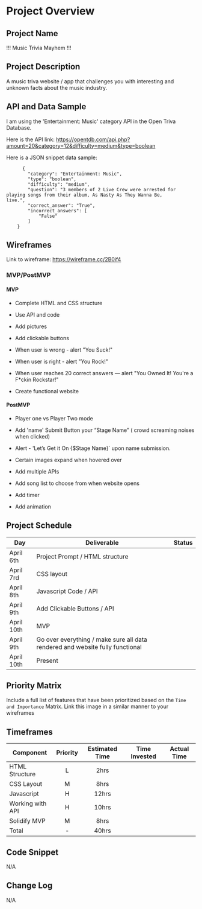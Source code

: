 # Project Overview


## Project Name

!!! Music Trivia Mayhem !!!

## Project Description

A music triva website / app that challenges you with interesting and unknown facts about the music industry.

## API and Data Sample

I am using the 'Entertainment: Music' category API in the Open Triva Database.  

Here is the API link: https://opentdb.com/api.php?amount=20&category=12&difficulty=medium&type=boolean  

Here is a JSON snippet data sample:

          {
            "category": "Entertainment: Music",
            "type": "boolean",
            "difficulty": "medium",
            "question": "3 members of 2 Live Crew were arrested for playing songs from their album, As Nasty As They Wanna Be,              live.",
            "correct_answer": "True",
            "incorrect_answers": [
                "False"
            ]
        }

## Wireframes

Link to wireframe:  https://wireframe.cc/2B0if4

### MVP/PostMVP


#### MVP 


- Complete HTML and CSS structure

- Use API and code

- Add pictures

- Add clickable buttons

- When user is wrong - alert "You Suck!"

- When user is right - alert "You Rock!"

- When user reaches 20 correct answers — alert "You Owned It! You're a F*ckin Rockstar!"

- Create functional website


#### PostMVP 

- Player one vs Player Two mode

- Add 'name' Submit Button your “Stage Name” ( crowd screaming noises when clicked)

- Alert -  'Let’s Get it On {$Stage Name}` upon name submission.

- Certain images expand when hovered over

- Add multiple APIs

- Add song list to choose from when website opens

- Add timer

- Add animation


## Project Schedule

|  Day | Deliverable | Status
|---|---| ---|
|April 6th| Project Prompt / HTML structure | 
|April 7rd| CSS layout  
|April 8th| Javascript Code / API
|April 9th| Add Clickable Buttons / API
|April 10th| MVP | 
|April 9th| Go over everything / make sure all data rendered and website fully functional | 
|April 10th| Present | 

## Priority Matrix

Include a full list of features that have been prioritized based on the `Time and Importance` Matrix.  Link this image in a similar manner to your wireframes

## Timeframes

| Component | Priority | Estimated Time | Time Invested | Actual Time |
| --- | :---: |  :---: | :---: | :---: |
| HTML Structure | L | 2hrs |  |  |
| CSS Layout | M | 8hrs |  |  |
| Javascript | H | 12hrs |  |  |
| Working with API | H | 10hrs |  |  |
| Solidify MVP | M | 8hrs |
| Total | - | 40hrs|  |  |

## Code Snippet

N/A

## Change Log
 
N/A
